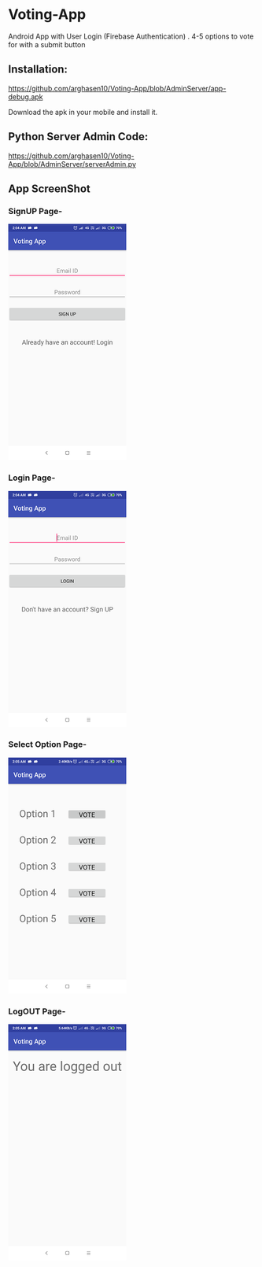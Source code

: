 # Voting-App
Android App with User Login (Firebase Authentication) . 4-5 options to vote for with a submit button
## Installation:
https://github.com/arghasen10/Voting-App/blob/AdminServer/app-debug.apk

Download the apk in your mobile and install it.

## Python Server Admin Code:
https://github.com/arghasen10/Voting-App/blob/AdminServer/serverAdmin.py

## App ScreenShot

### SignUP Page-

![Alt text](https://github.com/arghasen10/Voting-App/blob/AdminServer/Signup.png   "App Screenshot")

### Login Page-

![Alt text](https://github.com/arghasen10/Voting-App/blob/AdminServer/login.png   "App Screenshot")

### Select Option Page-

![Alt text](https://github.com/arghasen10/Voting-App/blob/AdminServer/SelectOption.png   "App Screenshot")

### LogOUT Page-

![Alt text](https://github.com/arghasen10/Voting-App/blob/AdminServer/Logout.png   "App Screenshot")




